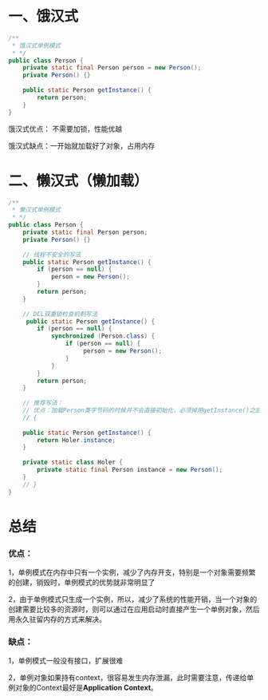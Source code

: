 # 一、饿汉式

```java
/**
 * 饿汉式单例模式
 * */
public class Person {
    private static final Person person = new Person();
    private Person() {}
 
    public static Person getInstance() {
        return person;
    }
}
```

饿汉式优点： 不需要加锁，性能优越

饿汉式缺点：一开始就加载好了对象，占用内存



# 二、懒汉式（懒加载）

```java
/**
 * 懒汉式单例模式
 * */
public class Person {
    private static final Person person;
    private Person() {}
 
    // 线程不安全的写法
    public static Person getInstance() {
        if (person == null) {
            person = new Person();
        }
        return person;
    }
    
    // DCL双重锁检查机制写法
     public static Person getInstance() {
        if (person == null) {
            synchronized (Person.class) {
                if (person == null) {
                     person = new Person();
                }
            }
        }
        return person;
    }
    
    // 推荐写法：
    // 优点：加载Person类字节码的时候并不会直接初始化，必须掉用getInstance()之后才会创建对象，这种方式不仅能确保线程安全，也能够保证单例对象的唯一性，同时也延迟了单列的实例化，所以这是最推荐使用的方式。
    // {
    
    public static Person getInstance() {
        return Holer.instance;
    }
    
    private static class Holer {
        private static final Person instance = new Person();
    } 
    // }
}
```

# 总结

### 优点：

1，单例模式在内存中只有一个实例，减少了内存开支，特别是一个对象需要频繁的创建，销毁时，单例模式的优势就非常明显了

2，由于单例模式只生成一个实例，所以，减少了系统的性能开销，当一个对象的创建需要比较多的资源时，则可以通过在应用启动时直接产生一个单例对象，然后用永久驻留内存的方式来解决。

### 缺点：

1，单例模式一般没有接口，扩展很难

2，单例对象如果持有context，很容易发生内存泄漏，此时需要注意，传递给单例对象的Context最好是**Application Context**。